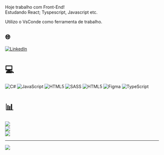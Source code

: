 Hoje trabalho com Front-End!  
Estudando React; Tyspescript, Javascript etc.

Utilizo o VsConde como ferramenta de trabalho. 

## 🌐 
[![LinkedIn](https://img.shields.io/badge/LinkedIn-%230077B5.svg?logo=linkedin&logoColor=white)](https://linkedin.com/in/linkedin.com/in/alisson-cavalcante-32520269) 

# 💻
![C#](https://img.shields.io/badge/c%23-%23239120.svg?style=flat&logo=csharp&logoColor=white) ![JavaScript](https://img.shields.io/badge/javascript-%23323330.svg?style=flat&logo=javascript&logoColor=%23F7DF1E) ![HTML5](https://img.shields.io/badge/html5-%23E34F26.svg?style=flat&logo=html5&logoColor=white) ![SASS](https://img.shields.io/badge/SASS-hotpink.svg?style=flat&logo=SASS&logoColor=white) ![HTML5](https://img.shields.io/badge/html5-%23E34F26.svg?style=flat&logo=html5&logoColor=white) ![Figma](https://img.shields.io/badge/figma-%23F24E1E.svg?style=flat&logo=figma&logoColor=white) ![TypeScript](https://img.shields.io/badge/typescript-%23007ACC.svg?style=flat&logo=typescript&logoColor=white)
# 📊 
![](https://github-readme-stats.vercel.app/api?username=AdsAlisson&theme=great-gatsby&hide_border=false&include_all_commits=false&count_private=false)<br/>
![](https://github-readme-streak-stats.herokuapp.com/?user=AdsAlisson&theme=great-gatsby&hide_border=false)<br/>
![](https://github-readme-stats.vercel.app/api/top-langs/?username=AdsAlisson&theme=great-gatsby&hide_border=false&include_all_commits=false&count_private=false&layout=compact)

---
[![](https://visitcount.itsvg.in/api?id=AdsAlisson&icon=0&color=0)](https://visitcount.itsvg.in)

<!-- Proudly created with GPRM ( https://gprm.itsvg.in ) -->
